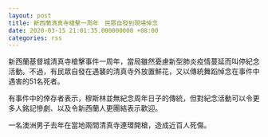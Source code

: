 ```yaml
---
layout: post
title: 新西蘭清真寺槍擊一周年　民眾自發到現場悼念
date: 2020-03-15 21:01:35.000000000 +08:00
categories: rss
---
```


新西蘭基督城清真寺槍擊事件一周年，當局雖然憂慮新型肺炎疫情蔓延而叫停紀念活動。不過，有民眾自發在遇襲的清真寺外放置鮮花，又以傳統舞蹈悼念在事件中遇害的51名死者。

有事件中的倖存者表示，穆斯林並無紀念周年日子的傳統，但對紀念活動可以令更多人銘記慘劇、以及令新西蘭人更團結表示歡迎。

一名澳洲男子去年在當地兩間清真寺連環開槍，造成近百人死傷。
